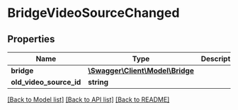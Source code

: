 # BridgeVideoSourceChanged

## Properties
Name | Type | Description | Notes
------------ | ------------- | ------------- | -------------
**bridge** | [**\Swagger\Client\Model\Bridge**](Bridge.md) |  | [optional] 
**old_video_source_id** | **string** |  | [optional] 

[[Back to Model list]](../README.md#documentation-for-models) [[Back to API list]](../README.md#documentation-for-api-endpoints) [[Back to README]](../README.md)


